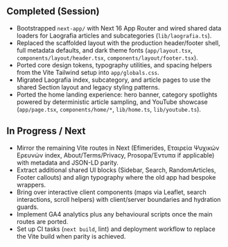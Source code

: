 ## Completed (Session)
- Bootstrapped `next-app/` with Next 16 App Router and wired shared data loaders for Laografia articles and subcategories (`lib/laografia.ts`).
- Replaced the scaffolded layout with the production header/footer shell, full metadata defaults, and dark theme fonts (`app/layout.tsx`, `components/layout/header.tsx`, `components/layout/footer.tsx`).
- Ported core design tokens, typography utilities, and spacing helpers from the Vite Tailwind setup into `app/globals.css`.
- Migrated Laografia index, subcategory, and article pages to use the shared Section layout and legacy styling patterns.
- Ported the home landing experience: hero banner, category spotlights powered by deterministic article sampling, and YouTube showcase (`app/page.tsx`, `components/home/*`, `lib/home.ts`, `lib/youtube.ts`).

## In Progress / Next
- Mirror the remaining Vite routes in Next (Efimerides, Εταιρεία Ψυχικών Ερευνών index, About/Terms/Privacy, Prosopa/Έντυπα if applicable) with metadata and JSON-LD parity.
- Extract additional shared UI blocks (Sidebar, Search, RandomArticles, Footer callouts) and align typography where the old app had bespoke wrappers.
- Bring over interactive client components (maps via Leaflet, search interactions, scroll helpers) with client/server boundaries and hydration guards.
- Implement GA4 analytics plus any behavioural scripts once the main routes are ported.
- Set up CI tasks (`next build`, lint) and deployment workflow to replace the Vite build when parity is achieved.
